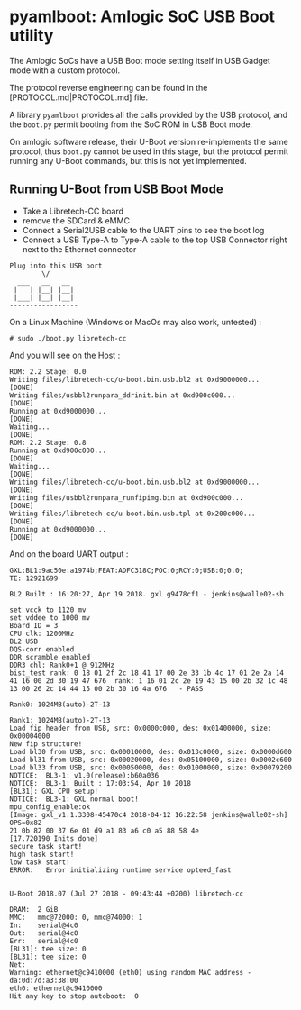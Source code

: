 # pyamlboot: Amlogic SoC USB Boot utility

The Amlogic SoCs have a USB Boot mode setting itself in USB Gadget mode with a custom protocol.

The protocol reverse engineering can be found in the [PROTOCOL.md|PROTOCOL.md] file.

A library `pyamlboot` provides all the calls provided by the USB protocol, and the `boot.py` permit booting from the SoC ROM in USB Boot mode.

On amlogic software release, their U-Boot version re-implements the same protocol, thus `boot.py` cannot be used in this stage, but the protocol permit running any U-Boot commands, but this is not yet implemented.

## Running U-Boot from USB Boot Mode

- Take a Libretech-CC board
- remove the SDCard & eMMC
- Connect a Serial2USB cable to the UART pins to see the boot log
- Connect a USB Type-A to Type-A cable to the top USB Connector right next to the Ethernet connector

```
Plug into this USB port
        \/
  ___   __   __
 |   | |__| |__|
 |___| |__| |__|
-----------------

```

On a Linux Machine (Windows or MacOs may also work, untested) :

```
# sudo ./boot.py libretech-cc
```

And you will see on the Host :
```
ROM: 2.2 Stage: 0.0
Writing files/libretech-cc/u-boot.bin.usb.bl2 at 0xd9000000...
[DONE]
Writing files/usbbl2runpara_ddrinit.bin at 0xd900c000...
[DONE]
Running at 0xd9000000...
[DONE]
Waiting...
[DONE]
ROM: 2.2 Stage: 0.8
Running at 0xd900c000...
[DONE]
Waiting...
[DONE]
Writing files/libretech-cc/u-boot.bin.usb.bl2 at 0xd9000000...
[DONE]
Writing files/usbbl2runpara_runfipimg.bin at 0xd900c000...
[DONE]
Writing files/libretech-cc/u-boot.bin.usb.tpl at 0x200c000...
[DONE]
Running at 0xd9000000...
[DONE]
```

And on the board UART output :
```
GXL:BL1:9ac50e:a1974b;FEAT:ADFC318C;POC:0;RCY:0;USB:0;0.0;
TE: 12921699

BL2 Built : 16:20:27, Apr 19 2018. gxl g9478cf1 - jenkins@walle02-sh

set vcck to 1120 mv
set vddee to 1000 mv
Board ID = 3
CPU clk: 1200MHz
BL2 USB 
DQS-corr enabled
DDR scramble enabled
DDR3 chl: Rank0+1 @ 912MHz
bist_test rank: 0 18 01 2f 2c 18 41 17 00 2e 33 1b 4c 17 01 2e 2a 14 41 16 00 2d 30 19 47 676  rank: 1 16 01 2c 2e 19 43 15 00 2b 32 1c 48 13 00 26 2c 14 44 15 00 2b 30 16 4a 676   - PASS

Rank0: 1024MB(auto)-2T-13

Rank1: 1024MB(auto)-2T-13
Load fip header from USB, src: 0x0000c000, des: 0x01400000, size: 0x00004000
New fip structure!
Load bl30 from USB, src: 0x00010000, des: 0x013c0000, size: 0x0000d600
Load bl31 from USB, src: 0x00020000, des: 0x05100000, size: 0x0002c600
Load bl33 from USB, src: 0x00050000, des: 0x01000000, size: 0x00079200
NOTICE:  BL3-1: v1.0(release):b60a036
NOTICE:  BL3-1: Built : 17:03:54, Apr 10 2018
[BL31]: GXL CPU setup!
NOTICE:  BL3-1: GXL normal boot!
mpu_config_enable:ok
[Image: gxl_v1.1.3308-45470c4 2018-04-12 16:22:58 jenkins@walle02-sh]
OPS=0x82
21 0b 82 00 37 6e 01 d9 a1 83 a6 c0 a5 88 58 4e 
[17.720190 Inits done]
secure task start!
high task start!
low task start!
ERROR:   Error initializing runtime service opteed_fast


U-Boot 2018.07 (Jul 27 2018 - 09:43:44 +0200) libretech-cc

DRAM:  2 GiB
MMC:   mmc@72000: 0, mmc@74000: 1
In:    serial@4c0
Out:   serial@4c0
Err:   serial@4c0
[BL31]: tee size: 0
[BL31]: tee size: 0
Net:   
Warning: ethernet@c9410000 (eth0) using random MAC address - da:0d:7d:a3:38:00
eth0: ethernet@c9410000
Hit any key to stop autoboot:  0
```